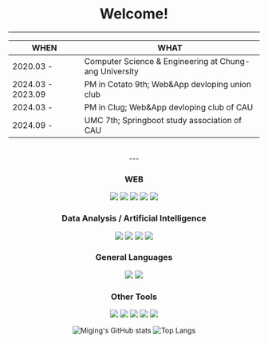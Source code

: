
<div align="center">
  <h1> Welcome! </h1>

  ---
  | WHEN | WHAT |
  | ------------ | ------------- |
  | 2020.03 - | Computer Science & Engineering at Chung-ang University |
  | 2024.03 - 2023.09| PM in Cotato 9th; Web&App devloping union club |
  | 2024.03 - | PM in Clug; Web&App devloping club of CAU |
  | 2024.09 - | UMC 7th; Springboot study association of CAU |

  <br>
---
<h3>WEB</h3>
<img src="https://img.shields.io/badge/HTML5-E34F26?style=for-the-badge&logo=HTML5&logoColor=white"/>
<img src="https://img.shields.io/badge/CSS3-1572B6?style=for-the-badge&logo=CSS3&logoColor=white"/>
<img src="https://img.shields.io/badge/JAVASCRIPT-F7DF1E?style=for-the-badge&logo=JAVASCRIPT&logoColor=black"/>
<img src="https://img.shields.io/badge/REACT-61DAFB?style=for-the-badge&logo=REACT&logoColor=white"/>
<img src="https://img.shields.io/badge/spring-%236DB33F.svg?style=for-the-badge&logo=spring&logoColor=white"/>
<br>
<h3>Data Analysis / Artificial Intelligence</h3>
<img src="https://img.shields.io/badge/PYTHON-3776AB?style=for-the-badge&logo=PYTHON&logoColor=white"/>
<img src="https://img.shields.io/badge/NUMPY-013243?style=for-the-badge&logo=NUMPY&logoColor=white"/>
<img src="https://img.shields.io/badge/PANDAS-150458?style=for-the-badge&logo=PANDAS&logoColor=white"/>
<img src="https://img.shields.io/badge/SCIKIT LEARN-013243?style=for-the-badge&logo=scikitlearn&logoColor=white"/>
<br>
<h3>General Languages</h3>
<img src="https://img.shields.io/badge/C-A8B9CC?style=for-the-badge&logo=C&logoColor=white"/>
<img src="https://img.shields.io/badge/JAVA-000000?style=for-the-badge&logo=openjdk&logoColor=white"/>
<br>
<h3>Other Tools</h3>
<img src="https://img.shields.io/badge/FIGMA-F24E1E?style=for-the-badge&logo=FIGMA&logoColor=white"/>
<img src="https://img.shields.io/badge/NOTION-000000?style=for-the-badge&logo=NOTION&logoColor=white"/>
<img src="https://img.shields.io/badge/SLACK-4A154B?style=for-the-badge&logo=SLACK&logoColor=white"/>
<img src="https://img.shields.io/badge/DISCORD-5865F2?style=for-the-badge&logo=DISCORD&logoColor=white"/>
<img src="https://img.shields.io/badge/jira-%230A0FFF.svg?style=for-the-badge&logo=jira&logoColor=white"/>

![Miging's GitHub stats](https://github-readme-stats.vercel.app/api?username=Miging&show_icons=true&theme=transparent&title_color=A28047&text_color=352E04&icon_color=89877F&bg_color=F1EFE2) 
![Top Langs](https://github-readme-stats.vercel.app/api/top-langs/?username=Miging&layout=compact&theme=dracula)
